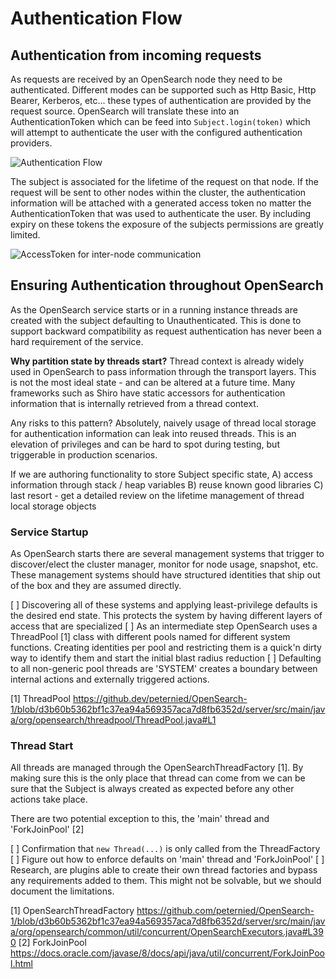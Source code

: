 # Authentication Flow

## Authentication from incoming requests

As requests are received by an OpenSearch node they need to be authenticated.  Different modes can be supported such as Http Basic, Http Bearer, Kerberos, etc... these types of authentication are provided by the request source.  OpenSearch will translate these into an AuthenticationToken which can be feed into `Subject.login(token)` which will attempt to authenticate the user with the configured authentication providers.

![Authentication Flow](https://user-images.githubusercontent.com/2754967/202580793-9aab17e0-9645-4216-bcee-efddc932940a.PNG)

The subject is associated for the lifetime of the request on that node.  If the request will be sent to other nodes within the cluster, the authentication information will be attached with a generated access token no matter the AuthenticationToken that was used to authenticate the user.  By including expiry on these tokens the exposure of the subjects permissions are greatly limited. 

![AccessToken for inter-node communication](https://user-images.githubusercontent.com/2754967/202580773-9b0ab15f-834c-45dc-9faf-48e6b832f85e.PNG)

## Ensuring Authentication throughout OpenSearch 

As the OpenSearch service starts or in a running instance threads are created with the subject defaulting to Unauthenticated.  This is done to support backward compatibility as request authentication has never been a hard requirement of the service.

**Why partition state by threads start?**
Thread context is already widely used in OpenSearch to pass information through the transport layers.  This is not the most ideal state - and can be altered at a future time.  Many frameworks such as Shiro have static accessors for authentication information that is internally retrieved from a thread context.

Any risks to this pattern?  Absolutely, naively usage of thread local storage for authentication information can leak into reused threads.  This is an elevation of privileges and can be hard to spot during testing, but triggerable in production scenarios.

If we are authoring functionality to store Subject specific state, A) access information through stack / heap variables B) reuse known good libraries C) last resort - get a detailed review on the lifetime management of thread local storage objects

### Service Startup
As OpenSearch starts there are several management systems that trigger to discover/elect the cluster manager, monitor for node usage, snapshot, etc.  These management systems should have structured identities that ship out of the box and they are assumed directly.

[ ] Discovering all of these systems and applying least-privilege defaults is the desired end state.  This protects the system by having different layers of access that are specialized
[ ] As an intermediate step OpenSearch uses a ThreadPool [1] class with different pools named for different system functions.  Creating identities per pool and restricting them is a quick'n dirty way to identify them and start the initial blast radius reduction
[ ] Defaulting to all non-generic pool threads are 'SYSTEM' creates a boundary between internal actions and externally triggered actions.

[1] ThreadPool https://github.dev/peternied/OpenSearch-1/blob/d3b60b5362bf1c37ea94a569357aca7d8fb6352d/server/src/main/java/org/opensearch/threadpool/ThreadPool.java#L1

### Thread Start
All threads are managed through the OpenSearchThreadFactory [1].  By making sure this is the only place that thread can come from we can be sure that the Subject is always created as expected before any other actions take place.

There are two potential exception to this, the 'main' thread and 'ForkJoinPool' [2]

[ ] Confirmation that `new Thread(...)` is only called from the ThreadFactory
[ ] Figure out how to enforce defaults on 'main' thread and 'ForkJoinPool'
[ ] Research, are plugins able to create their own thread factories and bypass any requirements added to them.  This might not be solvable, but we should document the limitations.

[1] OpenSearchThreadFactory https://github.com/peternied/OpenSearch-1/blob/d3b60b5362bf1c37ea94a569357aca7d8fb6352d/server/src/main/java/org/opensearch/common/util/concurrent/OpenSearchExecutors.java#L390
[2] ForkJoinPool https://docs.oracle.com/javase/8/docs/api/java/util/concurrent/ForkJoinPool.html
